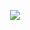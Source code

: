 <p align="center">
<img src="https://capsule-render.vercel.app/api?type=waving&color=timeGradient&height=300&&section=header&text={I'm glad I met you.}&fontSize=90&fontAlign=50&fontAlignY=30&desc={LetTimePassBy}&descAlign=50&descSize=30&descAlignY=60&animation=twinkling" />
</p>
